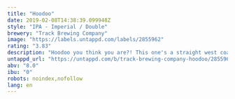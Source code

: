 ```yaml
---
title: "Hoodoo"
date: 2019-02-08T14:38:39.099948Z
style: "IPA - Imperial / Double"
brewery: "Track Brewing Company"
image: "https://labels.untappd.com/labels/2855962"
rating: "3.83"
description: "Hoodoo you think you are?! This one's a straight west coaster, juicy orange notes with a big resinous finish. Straight up sunshine."
untappd_url: "https://untappd.com/b/track-brewing-company-hoodoo/2855962"
abv: "8.0"
ibu: "0"
robots: noindex,nofollow
lang: en
---
```

